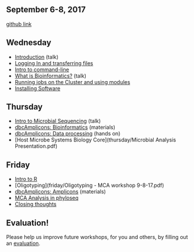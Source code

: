 ## September 6-8, 2017

[github link](https://github.com/ucdavis-bioinformatics-training/2017-September-Microbial-Community-Analysis-Workshop)

Wednesday
----------
* [Introduction](wednesday/Introduction.pdf) (talk)
* [Logging In and transferring files](wednesday/logging-in)
* [Intro to command-line](wednesday/command-line-intro)
* [What is Bioinformatics?](wednesday/What_is_Bioinformatics.pdf) (talk)
* [Running jobs on the Cluster and using modules](wednesday/cluster)
* [Installing Software](wednesday/installing_software)


Thursday
----------

* [Intro to Microbial Sequencing](wednesday/Intro2MCSequencing.pdf) (talk)
* [dbcAmplicons: Bioinformatics](thursday/dbcAmplicons_Bioinformatics.pdf) (materials)
* [dbcAmplicons: Data processing](thursday/dbcAmplicons_commands.md) (hands on)
* [Host Microbe Systems Biology Core](thursday/Microbial Analysis Presentation.pdf)

Friday
----------

* [Intro to R](friday/Intro2R.md)
* [Oligotyping](friday/Oligotyping - MCA workshop 9-8-17.pdf)
* [dbcAmplicons: Amplicons](thursday/dbcAmplicons_Amplicons.pdf) (materials)
* [MCA Analysis in phyloseq](friday/MCA_Workshop_R/phyloseq.md)
* [Closing thoughts](friday/Closing_Thoughts.pdf)

Evaluation!
----------

Please help us improve future workshops, for you and others, by filling out an [evaluation](https://goo.gl/forms/G9OakpfgOtp46Tlq2).
